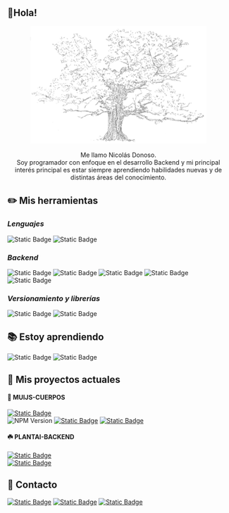 ## 🌱Hola! 

<p align="center">
<a href="https://www.instagram.com/nicosodonoso/"><img src="./img/P07.png" width=400 alt="mui.js" /></a>
</p>
<p align="center">
Me llamo Nicolás Donoso. <br>Soy programador con enfoque en el desarrollo Backend y mi principal interés principal es estar siempre aprendiendo habilidades nuevas y de distintas áreas del conocimiento. 
</p>

## ✏️ Mis herramientas

### _Lenguajes_
![Static Badge](https://img.shields.io/badge/typescript-252525?style=for-the-badge&logo=typescript) <!-- ts -->
![Static Badge](https://img.shields.io/badge/javascript-252525?style=for-the-badge&logo=javascript)<!-- js -->   

### _Backend_
![Static Badge](https://img.shields.io/badge/node.js-497922?style=for-the-badge&logo=node.js&logoColor=white)<!-- node --> 
![Static Badge](https://img.shields.io/badge/nestjs-b60000?style=for-the-badge&logo=nestjs&logoColor=white)<!-- nestjs -->
![Static Badge](https://img.shields.io/badge/mysql-1b6179?style=for-the-badge&logo=mysql&logoColor=white)<!-- mysql -->
![Static Badge](https://img.shields.io/badge/mongodb-1b792c?style=for-the-badge&logo=mongodb&logoColor=white)<!-- mongo -->
![Static Badge](https://img.shields.io/badge/docker-1b3679?style=for-the-badge&logo=docker&logoColor=white)<!-- docker -->

### _Versionamiento y librerías_
![Static Badge](https://img.shields.io/badge/github-252525?style=for-the-badge&logo=github&logoColor=white)<!-- github -->
![Static Badge](https://img.shields.io/badge/npm-dcdcdc?style=for-the-badge&logo=npm&logoColor=black)<!-- npm -->

## 📚 Estoy aprendiendo
![Static Badge](https://img.shields.io/badge/python-252525?style=for-the-badge&logo=python)<!-- python -->
![Static Badge](https://img.shields.io/badge/angular-firebrick?style=for-the-badge&logo=angular&logoColor=white)<!-- angular -->

## 🔹 Mis proyectos actuales

#### 🎐 MUIJS-CUERPOS
[![Static Badge](https://img.shields.io/badge/muijs--cuerpos-239496?style=for-the-badge)](http://54.160.132.98)   
![NPM Version](https://img.shields.io/npm/v/muijs-cuerpos?style=flat-square)
[![Static Badge](https://img.shields.io/badge/repositorio-252525?style=flat-square&logo=github&logoColor=white)](https://github.com/muinicomuiser/muijs-cuerpos#readme)
[![Static Badge](https://img.shields.io/badge/npm-252525?style=flat-square&logo=npm&logoColor=white)](https://www.npmjs.com/package/muijs-cuerpos)
#### ☘️ PLANTAI-BACKEND
[![Static Badge](https://img.shields.io/badge/plantai-003363?style=for-the-badge)](http://52.15.197.28)   
[![Static Badge](https://img.shields.io/badge/repositorio-252525?style=flat-square&logo=github&logoColor=white)](https://github.com/Cotiledon-TI/PlantAI-Backend#readme)
## 💬 Contacto
[![Static Badge](https://img.shields.io/badge/correo-beige?style=for-the-badge&logo=gmail&logoColor=darkred)](mailto:nicodoneg@gmail.com)
[![Static Badge](https://img.shields.io/badge/linkedin-2187ad?style=for-the-badge&logo=linkedin)](https://www.linkedin.com/in/nicolás-donoso-b03667184/) 
[![Static Badge](https://img.shields.io/badge/instagram-c03636?style=for-the-badge&logo=instagram&logoColor=white&logoSize=auto)](https://www.instagram.com/niconicodonoso) 










<!--
**muinicomuiser/muinicomuiser** is a ✨ _special_ ✨ repository because its `README.md` (this file) appears on your GitHub profile.

Here are some ideas to get you started:

- 🔭 I’m currently working on ...
- 🌱 I’m currently learning ...
- 👯 I’m looking to collaborate on ...
- 🤔 I’m looking for help with ...
- 💬 Ask me about ...
- 📫 How to reach me: ...
- 😄 Pronouns: ...
- ⚡ Fun fact: ...
-->
